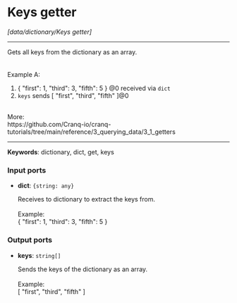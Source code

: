 # Keys getter

_[data/dictionary/Keys getter]_

---

Gets all keys from the dictionary as an array.<br>
<br>
<br>
Example A:<br>
1. { "first": 1, "third": 3, "fifth": 5 } @0 received via `dict`<br>
2. `keys` sends  [ "first", "third", "fifth" ]@0<br>
<br>
More:<br>
https://github.com/Cranq-io/cranq-tutorials/tree/main/reference/3_querying_data/3_1_getters<br>

---

__Keywords__: dictionary, dict, get, keys

### Input ports

* __dict__: ` {string: any} `

    Receives to dictionary to extract the keys from.<br>
    <br>
    Example:<br>
    { "first": 1, "third": 3, "fifth": 5 } <br>

### Output ports

* __keys__: ` string[] `

    Sends the keys of the dictionary as an array.<br>
    <br>
    Example:<br>
    [ "first", "third", "fifth" ]<br>

